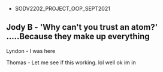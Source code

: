 - SODV2202_PROJECT_OOP_SEPT2021 

## Jody B - 'Why can't you trust an atom?' .....Because they make up everything

Lyndon - I was here

Thomas - Let me see if this working. lol
well ok im in
